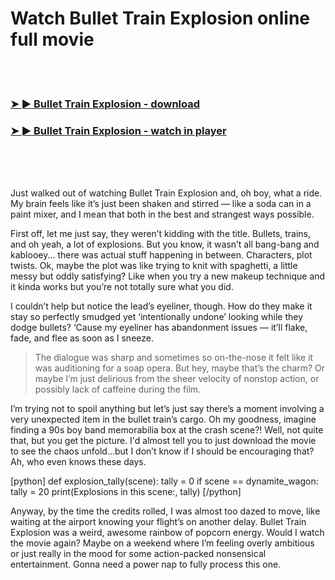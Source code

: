 <h1>Watch Bullet Train Explosion online full movie</h1>


<br><br>

<h3><a href="https://Ronalds-sigtihelbi1977.github.io/zlhforuxwr/">➤ ► Bullet Train Explosion - download</a></h3> 
<h3><a href="https://Ronalds-sigtihelbi1977.github.io/zlhforuxwr/">➤ ► Bullet Train Explosion - watch in player</a></h3>


<br><br><br>


Just walked out of watching Bullet Train Explosion and, oh boy, what a ride. My brain feels like it’s just been shaken and stirred — like a soda can in a paint mixer, and I mean that both in the best and strangest ways possible.

First off, let me just say, they weren’t kidding with the title. Bullets, trains, and oh yeah, a lot of explosions. But you know, it wasn’t all bang-bang and kablooey... there was actual stuff happening in between. Characters, plot twists. Ok, maybe the plot was like trying to knit with spaghetti, a little messy but oddly satisfying? Like when you try a new makeup technique and it kinda works but you’re not totally sure what you did.

I couldn’t help but notice the lead’s eyeliner, though. How do they make it stay so perfectly smudged yet ‘intentionally undone’ looking while they dodge bullets? ‘Cause my eyeliner has abandonment issues — it’ll flake, fade, and flee as soon as I sneeze.

> The dialogue was sharp and sometimes so on-the-nose it felt like it was auditioning for a soap opera. But hey, maybe that’s the charm? Or maybe I’m just delirious from the sheer velocity of nonstop action, or possibly lack of caffeine during the film. 

I’m trying not to spoil anything but let’s just say there’s a moment involving a very unexpected item in the bullet train’s cargo. Oh my goodness, imagine finding a 90s boy band memorabilia box at the crash scene?! Well, not quite that, but you get the picture. I'd almost tell you to just download the movie to see the chaos unfold...but I don’t know if I should be encouraging that? Ah, who even knows these days.

[python]
def explosion_tally(scene):
    tally = 0
    if scene == dynamite_wagon:
        tally = 20
    print(Explosions in this scene:, tally)
[/python]

Anyway, by the time the credits rolled, I was almost too dazed to move, like waiting at the airport knowing your flight’s on another delay. Bullet Train Explosion was a weird, awesome rainbow of popcorn energy. Would I watch the movie again? Maybe on a weekend where I’m feeling overly ambitious or just really in the mood for some action-packed nonsensical entertainment. Gonna need a power nap to fully process this one.
